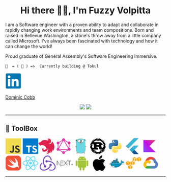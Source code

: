 <div align="center" >
<h1>Hi there 👋🏾, I'm Fuzzy Volpitta </h1>
</div>

I am a Software engineer with a proven ability to adapt and collaborate in rapidly changing work environments and team compositions. Born and raised in Bellevue Washington, a stone's throw away from a little company called Microsoft. I've always been fascinated with technology and how it can change the world!

 Proud graduate of General Assembly's Software Engineering Immersive.

```
🤑  = ( 💼 ) =>  Currently building @ Tokul
```
<img src="https://github.com/devicons/devicon/blob/master/icons/linkedin/linkedin-original.svg" width="50" height="50" /> <div class="badge-base LI-profile-badge" data-locale="en_US" data-size="medium" data-theme="dark" data-type="VERTICAL" data-vanity="dominic-cobb-software-engineer" data-version="v1"><a class="badge-base__link LI-simple-link" href="https://www.linkedin.com/in/dominiccobbr?trk=profile-badge">Dominic Cobb</a></div>
<p align="center">
  <img src ="https://github-readme-stats.vercel.app/api?username=whoisdominic&show_icons=true&count_private=true&theme=material-palenight&hide_border=true&hide=issues,contribs&include_all_commits=true&bg_color=00000000">
  <img src ="https://github-readme-stats.vercel.app/api/top-langs/?username=whoisdominic&layout=compact&hide_border=true&theme=material-palenight&bg_color=00000000&langs_count=6&hide=jupyter%20notebook,tex,css,php,html">
</p>

---

<h2> 🧰  ToolBox </h2>

<img src="https://github.com/devicons/devicon/blob/master/icons/javascript/javascript-original.svg" alt="Javascript Logo" width="50" hieght="50" /> <img src="https://github.com/devicons/devicon/blob/master/icons/typescript/typescript-original.svg" alt="Typescript Logo" width="50" hieght="50" /><img src="https://github.com/devicons/devicon/blob/master/icons/nestjs/nestjs-plain.svg" alt="Nestjs Logo" width="50" hieght="50" />
<img src="https://github.com/devicons/devicon/blob/master/icons/graphql/graphql-plain.svg" alt="GraphQL Logo" width="50" height="50" />
<img src="https://github.com/devicons/devicon/blob/master/icons/go/go-original.svg" alt="Go Logo" width="50" hieght="50" />
<img src="https://github.com/devicons/devicon/blob/master/icons/rust/rust-plain.svg" alt="Rust Logo" width="50" hieght="50" />
<img src="https://github.com/devicons/devicon/blob/master/icons/python/python-original.svg" alt="Python Logo" width="50" height="50" />
<img src="https://github.com/devicons/devicon/blob/master/icons/flutter/flutter-original.svg" alt="Flutter Logo" width="50" height="50" />
<img src="https://github.com/devicons/devicon/blob/master/icons/kotlin/kotlin-original.svg" alt="Kotlin Logo" width="50" height="50" />
<img src="https://github.com/devicons/devicon/blob/master/icons/swift/swift-original.svg" alt="Swift Logo" width="50" height="50" />
<img src="https://github.com/devicons/devicon/blob/master/icons/react/react-original.svg"  alt="React logo" width="50" height="50"/> 
<img src="https://github.com/devicons/devicon/blob/master/icons/redux/redux-original.svg"  alt="Redux Logo" width="50" hieght="50"/>
<img src="https://github.com/devicons/devicon/blob/master/icons/nextjs/nextjs-original-wordmark.svg" alt="NextJS Logo" width="50" height="50" />
<img src="https://github.com/devicons/devicon/blob/master/icons/android/android-original.svg" alt="Android Logo" width="50" height="50" />
<img src="https://github.com/devicons/devicon/blob/master/icons/apple/apple-original.svg" alt="iOS Logo" width="50" height="50" />
<img src="https://github.com/devicons/devicon/blob/master/icons/docker/docker-original.svg" alt="Docker Logo" width="50" hieght="50" />
<img src="https://github.com/devicons/devicon/blob/master/icons/amazonwebservices/amazonwebservices-original.svg"  alt="AWS Logo" width="50" height="50"/>
<img src="https://github.com/devicons/devicon/blob/master/icons/googlecloud/googlecloud-original.svg"  alt="Google Logo" width="50" height="50"/>

---

